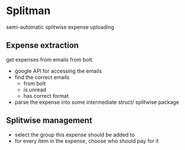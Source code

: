 # Splitman

semi-automatic splitwise expense uploading

## Expense extraction
get expenses from emails from bolt.

- google API for accessing the emails
- find the correct emails
    - from bolt
    - is unread
    - has correct format
- parse the expense into some intermediate struct/ splitwise package

## Splitwise management
- select the group this expense should be added to
- for every item in the expense, choose who should pay for it


